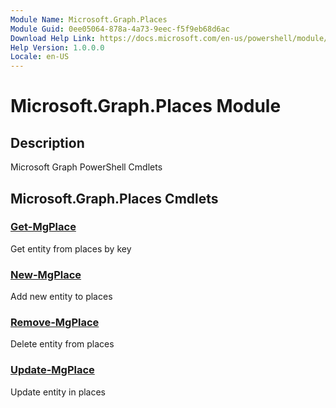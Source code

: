 ```yaml
---
Module Name: Microsoft.Graph.Places
Module Guid: 0ee05064-878a-4a73-9eec-f5f9eb68d6ac
Download Help Link: https://docs.microsoft.com/en-us/powershell/module/microsoft.graph.places
Help Version: 1.0.0.0
Locale: en-US
---
```


# Microsoft.Graph.Places Module
## Description
Microsoft Graph PowerShell Cmdlets

## Microsoft.Graph.Places Cmdlets
### [Get-MgPlace](Get-MgPlace.md)
Get entity from places by key

### [New-MgPlace](New-MgPlace.md)
Add new entity to places

### [Remove-MgPlace](Remove-MgPlace.md)
Delete entity from places

### [Update-MgPlace](Update-MgPlace.md)
Update entity in places

